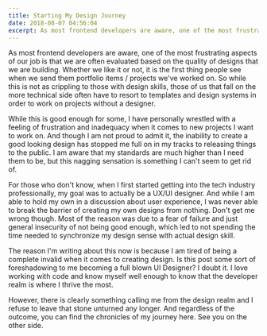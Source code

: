 ```yaml
---
title: Starting My Design Journey
date: 2018-08-07 04:56:04
excerpt: As most frontend developers are aware, one of the most frustrating aspects of our job is that we are often evaluated based on the quality of designs that we are building. Whether we like it or not, it is the first thing people see when we send them portfolio items / projects we've worked on. So while this is not as crippling to those with design skills, those of us that fall on the more technical side often have to resort to templates and design systems in order to work on projects without a designer.
---
```


As most frontend developers are aware, one of the most frustrating aspects of our job is that we are often evaluated based on the quality of designs that we are building. Whether we like it or not, it is the first thing people see when we send them portfolio items / projects we've worked on. So while this is not as crippling to those with design skills, those of us that fall on the more technical side often have to resort to templates and design systems in order to work on projects without a designer.

While this is good enough for some, I have personally wrestled with a feeling of frustration and inadequacy when it comes to new projects I want to work on. And though I am not proud to admit it, the inability to create a good looking design has stopped me full on in my tracks to releasing things to the public. I am aware that my standards are much higher than I need them to be, but this nagging sensation is something I can't seem to get rid of.

For those who don't know, when I first started getting into the tech industry professionally, my goal was to actually be a UX/UI designer. And while I am able to hold my own in a discussion about user experience, I was never able to break the barrier of creating my own designs from nothing. Don't get me wrong though. Most of the reason was due to a fear of failure and just general insecurity of not being good enough, which led to not spending the time needed to synchronize my design sense with actual design skill.

The reason I'm writing about this now is because I am tired of being a complete invalid when it comes to creating design. Is this post some sort of foreshadowing to me becoming a full blown UI Designer? I doubt it. I love working with code and know myself well enough to know that the developer realm is where I thrive the most.

However, there is clearly something calling me from the design realm and I refuse to leave that stone unturned any longer. And regardless of the outcome, you can find the chronicles of my journey here. See you on the other side.

